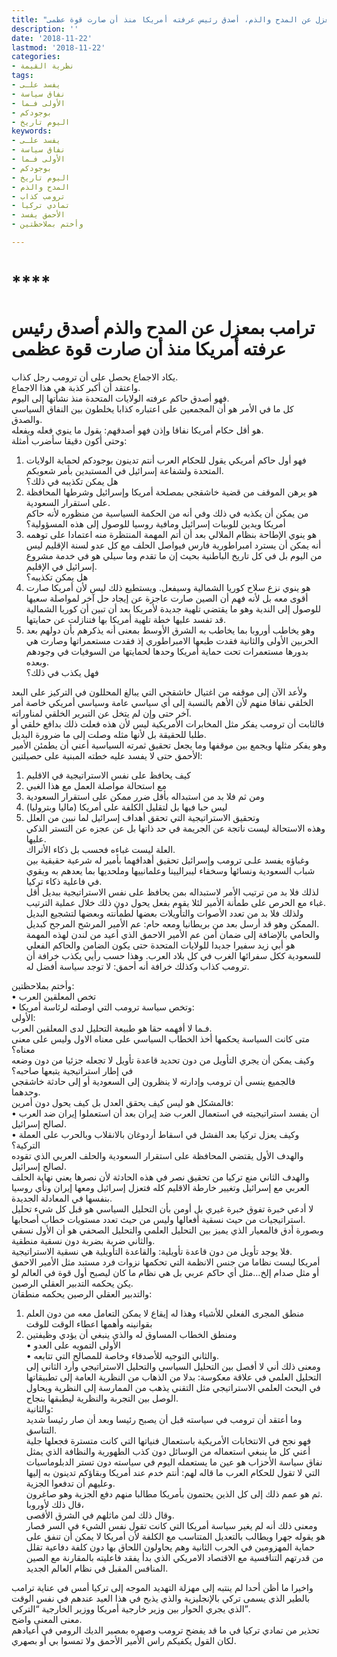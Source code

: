 ```yaml
---
title: "ترامب بمعزل عن المدح والذم، أصدق رئيس عرفته أمريكا منذ أن صارت قوة عظمى"
description: ''
date: '2018-11-22'
lastmod: '2018-11-22'
categories:
- نظرية القيمة
tags:
- يفسد علـى
- نفاق سياسة
- الأولى فـما
- بوجودكم
- اليوم تاريخ
keywords:
- يفسد علـى
- نفاق سياسة
- الأولى فـما
- بوجودكم
- اليوم تاريخ
- المدح والذم
- ترومب كذاب
- تمادي تركيا
- الأحمق يفسد
- وأختم بملاحظتين

---
```

# ****

# **ترامب بمعزل عن المدح والذم أصدق رئيس عرفته أمريكا منذ أن صارت قوة عظمى**

يكاد الاجماع يحصل على أن ترومب رجل كذاب.   
واعتقد أن أكبر كذبة هي هذا الاجماع.   
فهو أصدق حاكم عرفته الولايات المتحدة منذ نشأتها إلى اليوم.   
كل ما في الأمر هو أن المجمعين على اعتباره كذابا يخلطون بين النفاق السياسي والصدق.   
هو أقل حكام أمريكا نفاقا وإذن فهو أصدقهم: يقول ما ينوي فعله ويفعله.   
وحتى أكون دقيقا سأضرب أمثلة:   
1. فهو أول حاكم أمريكي يقول للحكام العرب أنتم تدينون بوجودكم لحماية الولايات المتحدة ولشفاعة إسرائيل في المستبدين بأمر شعوبكم.   
هل يمكن تكذيبه في ذلك؟   
2. هو يرهن الموقف من قضية خاشقجي بمصلحة أمريكا وإسرائيل وشرطها المحافظة على استقرار السعودية.  
من يمكن أن يكذبه في ذلك وفي أنه من الحكمة السياسية من منظوره لأنه حاكم أمريكا ويدين للوبيات إسرائيل ومافية روسيا للوصول إلى هذه المسؤولية؟  
3. هو ينوي الإطاحة بنظام الملالي بعد أن أتم المهمة المنتظرة منه اعتمادا على توهمه أنه يمكن أن يسترد امبراطورية فارس فيواصل الحلف مع كل عدو لسنة الإقليم ليس من اليوم بل في كل تاريخ الباطنية بحيث إن ما تقدم وما سيلي هو في خدمة مشروع إسرائيل في الإقليم.   
هل يمكن تكذيبه؟   
4. هو ينوي نزع سلاح كوريا الشمالية وسيفعل. ويستطيع ذلك ليس لأن أمريكا صارت أقوى معه بل لأنه فهم أن الصين صارت عاجزة عن إيجاد حل آخر لمواصلة سعيها للوصول إلى الندية وهو ما يقتضي تلهية جديدة لأمريكا بعد أن تبين أن كوريا الشمالية قد تفسد عليها خطة تلهية أمريكا بها فتنازلت عن حمايتها.  
5. وهو يخاطب أوروبا بما يخاطب به الشرق الأوسط بمعنى أنه يذكرهم بأن دولهم بعد الحربين الأولى والثانية فقدت طبعها الامبراطوري إذ فقدت مستعمراتها وصارت هي بدورها مستعمرات تحت حماية أمريكا وحدها لحمايتها من السوفيات في وجودهم وبعده.   
فهل يكذب في ذلك؟

ولأعد الآن إلى موقفه من اغتيال خاشقجي التي يبالغ المحللون في التركيز على البعد الخلقي نفاقا منهم لأن الأهم بالنسبة إلى أي سياسي عامة وسياسي أمريكي خاصة أمر آخر حتى وإن لم يتخل عن التبرير الخلقي لمناوراته.   
فالثابت أن ترومب يفكر مثل المخابرات الأمريكية ليس لأن هذه فعلت ذلك بدافع خلقي أو طلبا للحقيقة بل لأنها مثله وصلت إلى ما ضرورة البديل.   
وهو يفكر مثلها ويجمع بين موقفها وما يجعل تحقيق ثمرته السياسية أعني أن يطمئن الأمير الأحمق حتى لا يفسد عليه خطته المبنية على حصيلتين:   
1. كيف يحافظ على نفس الاستراتيجية في الاقليم  
2. مع استحالة مواصلة العمل مع هذا الغبي  
3. ومن ثم فلا بد من استبداله بأقل ضرر ممكن على استقرار السعودية  
4. ليس حبا فيها بل لتقليل الكلفة على أمريكا (ماليا وبتروليا)  
5. وتحقيق الاستراتيجية التي تحقق أهداف إسرائيل لما نبين من العلل  
وهذه الاستحالة ليست ناتجة عن الجريمة في حد ذاتها بل عن عجزه عن التستر الذكي عليها.   
العلة ليست غباءه فحسب بل ذكاء الأتراك.   
وغباؤه يفسد علـى ترومب وإسرائيل تحقيق أهدافهما بأمير له شرعية حقيقية بين شباب السعودية ونسائها وسخفاء ليبراليينا وعلمانييها وملحديها بما يعدهم به ويقوي في فاعلية ذكاء تركيا.  
لذلك فلا بد من ترتيب الأمر لاستبداله بمن يحافظ على نفس الاستراتيجية ببديل أقل غباء مع الحرص على طمأنة الأمير لئلا يقوم بفعل يحول دون ذلك خلال عملية الترتيب.   
ولذلك فلا بد من تعدد الأصوات والتأويلات بعضها لطمأنته وبعضها لتشجيع البديل الممكن وهو قد أرسل بعد من بريطانيا ومعه حام: عم الأمير المرشح المرجح كبديل.   
والحامي بالإضافة إلى ضمان أمن عم الأمير الاحمق الذي أعيد من لندن لهذه المهمة هو أبي زيد سفيرا جديدا للولايات المتحدة حتى يكون الضامن والحاكم الفعلي للسعودية ككل سفرائها الغرب في كل بلاد العرب. وهذا حسب رأيي يكذب خرافة أن ترومب كذاب وكذلك خرافة أنه أحمق: لا توجد سياسة أفضل له.

وأختم بملاحظتين:   
• تخص المعلقين العرب   
• وتخص سياسة ترومب التي اوصلته لرئاسة أمريكا:  
الأولى:   
فـما لا أفهمه حقا هو طبيعة التحليل لدى المعلقين العرب.   
متى كانت السياسة يحكمها أخذ الخطاب السياسي على معناه الاول وليس على معنى معناه؟   
وكيف يمكن أن يجري التأويل من دون تحديد قاعدة تأويل لا تجعله جزئيا من دون وضعه في إطار استراتيجية يتبعها صاحبه؟  
فالجميع ينسى أن ترومب وإدارته لا ينظرون إلى السعودية أو إلى حادثة خاشقجي وحدهما.   
فالمشكل هو ليس كيف يحقق العدل بل كيف يحول دون أمرين:  
• أن يفسد استراتيجيته في استعمال العرب ضد إيران بعد أن استعملوا إيران ضد العرب لصالح إسرائيل.  
• وكيف يعزل تركيا بعد الفشل في اسقاط أردوغان بالانقلاب وبالحرب على العملة التركية؟  
والهدف الأول يقتضي المحافظة على استقرار السعودية والحلف العربي الذي تقوده لصالح إسرائيل.   
والهدف الثاني منع تركيا من تحقيق نصر في هذه الحادثة لأن نصرها يعني نهاية الحلف العربي مع إسرائيل وتغيير خارطة الاقليم كله فتعزل إسرائيل ومعها إيران ونأي روسيا بنفسها في المعادلة الجديدة.  
لا أدعي خبرة تفوق خبرة غيري بل أومن بأن التحليل السياسي هو قبل كل شيء تحليل استراتيجيات من حيث نسقية أفعالها وليس من حيث تعدد مستويات خطاب أصحابها.   
وبصورة أدق فالمعيار الذي يميز بين التحليل العلمي والتحليل الصحفي هو أن الأول نسقي والثاني ضربة بضربة دون نسقية منطقية.  
فلا يوجد تأويل من دون قاعدة تأويلية: والقاعدة التأويلية هي نسقية الاستراتيجية.   
أمريكا ليست نظاما من جنس الانظمة التي تحكمها نزوات فرد مستبد مثل الأمير الاحمق أو مثل صدام إلخ…مثل أي حاكم عربي بل هي نظام ما كان ليصبح أول قوة في العالم لو يكن يحكمه التدبير العقلي الرصين.  
والتدبير العقلي الرصين يحكمه منطقان:  
1. منطق المجرى الفعلي للأشياء وهذا له إيقاع لا يمكن التعامل معه من دون العلم بقوانينه وأهمها اعطاء الوقت للوقت   
2. ومنطق الخطاب المساوق له والذي ينبغي أن يؤدي وظيفتين   
• الأولى التمويه على العدو   
• والثاني التوجيه للأصدقاء وخاصة للمصالح التي تتابعه.  
ومعنى ذلك أني لا أفصل بين التحليل السياسي والتحليل الاستراتيجي وأرد الثاني إلى التحليل العلمي في علاقة معكوسة: بدلا من الذهاب من النظرية العامة إلى تطبيقاتها في البحث العلمي الاستراتيجي مثل التقني يذهب من الممارسة إلى النظرية ويحاول الوصل بين التجربة والنظرية ليطبقها بنجاح.  
والثانية:   
وما أعتقد أن ترومب في سياسته قبل أن يصبح رئيسا وبعد أن صار رئيسا شديد التناسق.   
فهو نجح في الانتخابات الأمريكية باستعمال فنياتها التي كانت متسترة فجعلها جلية أعني كل ما ينبغي استعماله من الوسائل دون كذب الطهورية والنظافة الذي يمثل نفاق سياسة الأحزاب هو عين ما يستعمله اليوم في سياسته دون تستر الدبلوماسيات التي لا تقول للحكام العرب ما قاله لهم: أنتم خدم عند أمريكا وبقاؤكم تدينون به إليها وعليهم أن تدفعوا الجزية.   
ثم هو عمم ذلك إلى كل الذين يحتمون بأمريكا مطالبا منهم دفع الجزية وهو صاغرون.   
قال ذلك لأوروبا،   
وقال ذلك لمن ماثلهم في الشرق الأقصى.   
ومعنى ذلك أنه لم يغير سياسة أمريكا التي كانت تقول نفس الشيء في السر فصار هو يقوله جهرا ويطالب بالتعديل المتناسب مع الكلفة لأن أمريكا لا يمكن أن تنفق على حماية المهزومين في الحرب الثانية وهم يحاولون اللحاق بها دون كلفة دفاعية تقلل من قدرتهم التنافسية مع الاقتصاد الامريكي الذي بدأ يفقد فاعليته بالمقارنة مع الصين المنافس المقبل في نظام العالم الجديد.

واخيرا ما أظن أحدا لم ينتبه إلى مهزلة التهديد الموجه إلى تركيا أمس في عناية ترامب بالطير الذي يسمى تركي بالإنجليزية والذي يذبح في هذا العيد عندهم في نفس الوقت الذي يجري الحوار بين وزير خارجية أمريكا ووزير الخارجية “التركي”.   
معنى المعنى واضح.   
تحذير من تمادي تركيا في ما قد يفضح ترومب وصهره بمصير الديك الرومي في أعيادهم لكان القول يكفيكم راس الأمير الأحمق ولا تمسوا بي أو بصهري.

###
